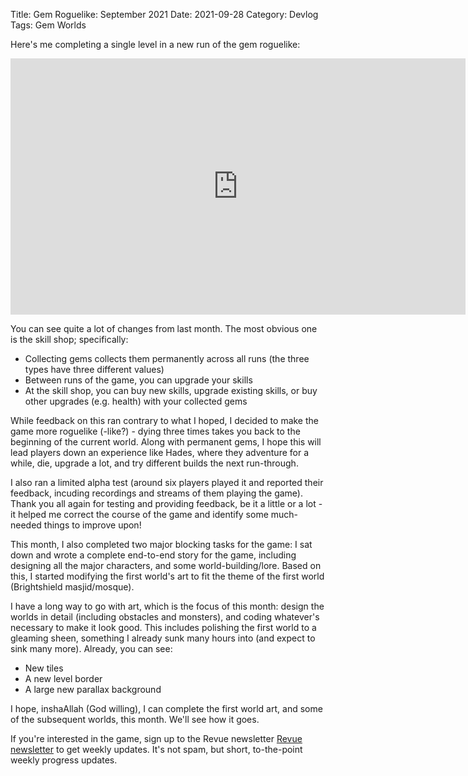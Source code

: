 Title: Gem Roguelike: September 2021
Date: 2021-09-28
Category: Devlog
Tags: Gem Worlds

Here's me completing a single level in a new run of the gem roguelike:

<iframe width="728" height="410" src="https://www.youtube.com/embed/OXvcXmAjDEo" title="YouTube video player" frameborder="0" allow="accelerometer; autoplay; clipboard-write; encrypted-media; gyroscope; picture-in-picture" allowfullscreen></iframe>

You can see quite a lot of changes from last month. The most obvious one is the skill shop; specifically:

- Collecting gems collects them permanently across all runs (the three types have three different values)
- Between runs of the game, you can upgrade your skills
- At the skill shop, you can buy new skills, upgrade existing skills, or buy other upgrades (e.g. health) with your collected gems

While feedback on this ran contrary to what I hoped, I decided to make the game more roguelike (-like?) - dying three times takes you back to the beginning of the current world. Along with permanent gems, I hope this will lead players down an experience like Hades, where they adventure for a while, die, upgrade a lot, and try different builds the next run-through.

I also ran a limited alpha test (around six players played it and reported their feedback, incuding recordings and streams of them playing the game). Thank you all again for testing and providing feedback, be it a little or a lot - it helped me correct the course of the game and identify some much-needed things to improve upon!

This month, I also completed two major blocking tasks for the game: I sat down and wrote a complete end-to-end story for the game, including designing all the major characters, and some world-building/lore. Based on this, I started modifying the first world's art to fit the theme of the first world (Brightshield masjid/mosque).

I have a long way to go with art, which is the focus of this month: design the worlds in detail (including obstacles and monsters), and coding whatever's necessary to make it look good. This includes polishing the first world to a gleaming sheen, something I already sunk many hours into (and expect to sink many more). Already, you can see:

- New tiles
- A new level border
- A large new parallax background

I hope, inshaAllah (God willing), I can complete the first world art, and some of the subsequent worlds, this month. We'll see how it goes.

If you're interested in the game, sign up to the Revue newsletter [Revue newsletter](https://www.getrevue.co/profile/deengames) to get weekly updates. It's not spam, but short, to-the-point weekly progress updates.
